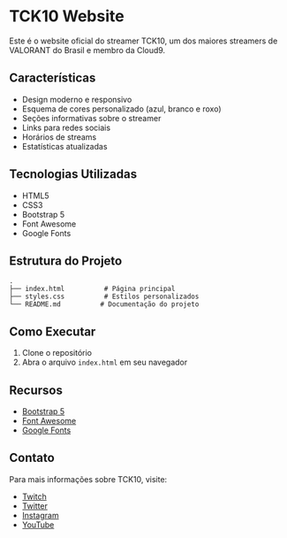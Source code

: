 # TCK10 Website

Este é o website oficial do streamer TCK10, um dos maiores streamers de VALORANT do Brasil e membro da Cloud9.

## Características

- Design moderno e responsivo
- Esquema de cores personalizado (azul, branco e roxo)
- Seções informativas sobre o streamer
- Links para redes sociais
- Horários de streams
- Estatísticas atualizadas

## Tecnologias Utilizadas

- HTML5
- CSS3
- Bootstrap 5
- Font Awesome
- Google Fonts

## Estrutura do Projeto

```
.
├── index.html          # Página principal
├── styles.css          # Estilos personalizados
└── README.md          # Documentação do projeto
```

## Como Executar

1. Clone o repositório
2. Abra o arquivo `index.html` em seu navegador

## Recursos

- [Bootstrap 5](https://getbootstrap.com/)
- [Font Awesome](https://fontawesome.com/)
- [Google Fonts](https://fonts.google.com/)

## Contato

Para mais informações sobre TCK10, visite:
- [Twitch](https://www.twitch.tv/tck10)
- [Twitter](https://twitter.com/tck10_)
- [Instagram](https://www.instagram.com/heitorarmani/)
- [YouTube](https://www.youtube.com/tck10) 